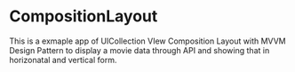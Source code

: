 # CompositionLayout
This is a exmaple app of UICollection VIew Composition Layout with MVVM Design Pattern to display a movie data through API and showing that in horizonatal and vertical form.
